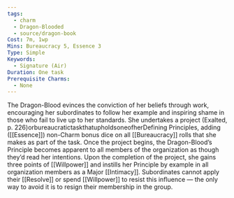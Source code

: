 ```yaml
---
tags:
  - charm
  - Dragon-Blooded
  - source/dragon-book
Cost: 7m, 1wp
Mins: Bureaucracy 5, Essence 3
Type: Simple
Keywords:
  - Signature (Air)
Duration: One task
Prerequisite Charms:
  - None
---
```

The Dragon-Blood evinces the conviction of her beliefs through work, encouraging her subordinates to follow her example and inspiring shame in those who fail to live up to her standards. She undertakes a project (Exalted, p. 226)orbureaucratictaskthatupholdsoneofherDefining Principles, adding ([[Essence]]) non-Charm bonus dice on all [[Bureaucracy]] rolls that she makes as part of the task. Once the project begins, the Dragon-Blood’s Principle becomes apparent to all members of the organization as though they’d read her intentions. Upon the completion of the project, she gains three points of [[Willpower]] and instills her Principle by example in all organization members as a Major [[Intimacy]]. Subordinates cannot apply their [[Resolve]] or spend [[Willpower]] to resist this influence — the only way to avoid it is to resign their membership in the group.